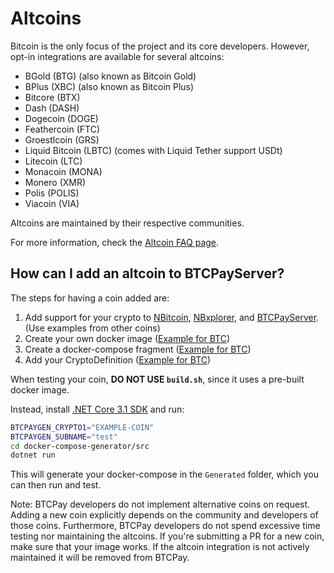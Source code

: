 # Altcoins

Bitcoin is the only focus of the project and its core developers. However, opt-in integrations are available for several altcoins:

- BGold (BTG) (also known as Bitcoin Gold)
- BPlus (XBC) (also known as Bitcoin Plus)
- Bitcore (BTX)
- Dash (DASH)
- Dogecoin (DOGE)
- Feathercoin (FTC)
- Groestlcoin (GRS)
- Liquid Bitcoin (LBTC) (comes with Liquid Tether support USDt) 
- Litecoin (LTC)
- Monacoin (MONA)
- Monero (XMR)
- Polis (POLIS)
- Viacoin (VIA)

Altcoins are maintained by their respective communities.

For more information, check the [Altcoin FAQ page](FAQ/FAQ-Altcoin.md).

## How can I add an altcoin to BTCPayServer?

The steps for having a coin added are:

1. Add support for your crypto to [NBitcoin](https://github.com/MetacoSA/NBitcoin/tree/master/NBitcoin.Altcoins), [NBxplorer](https://github.com/dgarage/NBXplorer), and [BTCPayServer](https://github.com/btcpayserver/btcpayserver). (Use examples from other coins)
2. Create your own docker image ([Example for BTC](https://hub.docker.com/r/btcpayserver/bitcoin))
3. Create a docker-compose fragment ([Example for BTC](https://github.com/btcpayserver/btcpayserver-docker/blob/master/docker-compose-generator/docker-fragments/bitcoin.yml))
4. Add your CryptoDefinition ([Example for BTC](https://github.com/btcpayserver/btcpayserver-docker/blob/master/docker-compose-generator/src/CryptoDefinition.cs))

When testing your coin, **DO NOT USE `build.sh`**, since it uses a pre-built docker image.

Instead, install [.NET Core 3.1 SDK](https://www.microsoft.com/net/download/windows) and run:

```bash
BTCPAYGEN_CRYPTO1="EXAMPLE-COIN"
BTCPAYGEN_SUBNAME="test"
cd docker-compose-generator/src
dotnet run
```

This will generate your docker-compose in the `Generated` folder, which you can then run and test.

Note: BTCPay developers do not implement alternative coins on request. Adding a new coin explicitly depends on the community and developers of those coins. Furthermore, BTCPay developers do not spend excessive time testing nor maintaining the altcoins. If you're submitting a PR for a new coin, make sure that your image works. If the altcoin integration is not actively maintained it will be removed from BTCPay.

